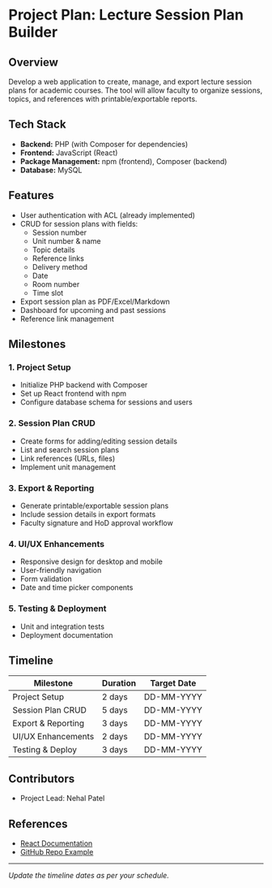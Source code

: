 # Project Plan: Lecture Session Plan Builder

## Overview
Develop a web application to create, manage, and export lecture session plans for academic courses. The tool will allow faculty to organize sessions, topics, and references with printable/exportable reports.

## Tech Stack
- **Backend:** PHP (with Composer for dependencies)
- **Frontend:** JavaScript (React)
- **Package Management:** npm (frontend), Composer (backend)
- **Database:** MySQL

## Features
- User authentication with ACL (already implemented)
- CRUD for session plans with fields:
  - Session number
  - Unit number & name
  - Topic details
  - Reference links
  - Delivery method
  - Date
  - Room number
  - Time slot
- Export session plan as PDF/Excel/Markdown
- Dashboard for upcoming and past sessions
- Reference link management

## Milestones

### 1. Project Setup
- Initialize PHP backend with Composer
- Set up React frontend with npm
- Configure database schema for sessions and users

### 2. Session Plan CRUD
- Create forms for adding/editing session details
- List and search session plans
- Link references (URLs, files)
- Implement unit management

### 3. Export & Reporting
- Generate printable/exportable session plans
- Include session details in export formats
- Faculty signature and HoD approval workflow

### 4. UI/UX Enhancements
- Responsive design for desktop and mobile
- User-friendly navigation
- Form validation
- Date and time picker components

### 5. Testing & Deployment
- Unit and integration tests
- Deployment documentation

## Timeline

| Milestone           | Duration | Target Date |
|--------------------|----------|-------------|
| Project Setup      | 2 days   | DD-MM-YYYY  |
| Session Plan CRUD  | 5 days   | DD-MM-YYYY  |
| Export & Reporting | 3 days   | DD-MM-YYYY  |
| UI/UX Enhancements | 2 days   | DD-MM-YYYY  |
| Testing & Deploy   | 3 days   | DD-MM-YYYY  |

## Contributors
- Project Lead: Nehal Patel

## References
- [React Documentation](https://react.dev/reference/react)
- [GitHub Repo Example](https://github.com/NehalPatel/SDJIC-React)

---

*Update the timeline dates as per your schedule.*
